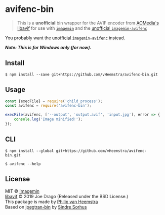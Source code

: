 # avifenc-bin

> This is a **unofficial** bin wrapper for the AVIF encoder from [AOMedia's libavif](https://github.com/AOMediaCodec/libavif) for use with [`imagemin`](https://github.com/imagemin/imagemin) and the [unofficial `imagemin-avifenc`](https://github.com/vheemstra/imagemin-avifenc)

You probably want the [unofficial `imagemin-avifenc`](https://github.com/vheemstra/imagemin-avifenc) instead.

***Note: This is for Windows only (for now).***


## Install

```
$ npm install --save git+https://github.com/vHeemstra/avifenc-bin.git
```


## Usage

```js
const {execFile} = require('child_process');
const avifenc = require('avifenc-bin');

execFile(avifenc, ['--output', 'output.avif', 'input.jpg'], error => {
	console.log('Image minified!');
});
```


## CLI

```
$ npm install --global git+https://github.com/vHeemstra/avifenc-bin.git
```

```
$ avifenc --help
```


## License

MIT © [Imagemin](https://github.com/imagemin)<br>
[libavif](https://github.com/AOMediaCodec/libavif) © 2019 Joe Drago (Released under the BSD License.)<br>
This package is made by [Philip van Heemstra](https://github.com/vHeemstra)<br>
Based on [jpegtran-bin](https://github.com/imagemin/jpegtran-bin) by [Sindre Sorhus](https://github.com/sindresorhus)
